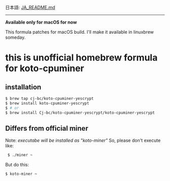 日本語: [JA_README.md](JA_README.md)

---

**Available only for macOS for now**

This formula patches for macOS build.
I'll make it available in linuxbrew someday.


# this is unofficial homebrew formula for koto-cpuminer

## installation

```bash
$ brew tap cj-bc/koto-cpuminer-yescrypt
$ brew install koto-cpuminer-yescrypt
$ # or
$ brew install Cj-bc/koto-cpuminer-yescrypt/koto-cpuminer-yescrypt
```

## Differs from official miner

Note: *executabe will be installed as "koto-miner"*
So, please don't execute like:

```bash
 $ ./miner ~
```

But do this:

```bash
$ koto-miner ~
```
